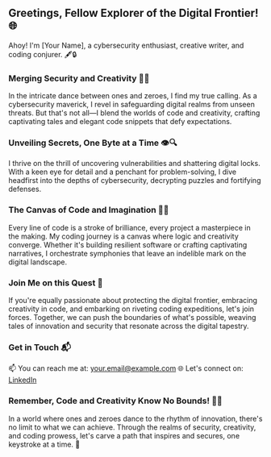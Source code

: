 ## Greetings, Fellow Explorer of the Digital Frontier! 🌐

Ahoy! I'm [Your Name], a cybersecurity enthusiast, creative writer, and coding conjurer. 🖋️🔒

### Merging Security and Creativity 🔐🎨

In the intricate dance between ones and zeroes, I find my true calling. As a cybersecurity maverick, I revel in safeguarding digital realms from unseen threats. But that's not all—I blend the worlds of code and creativity, crafting captivating tales and elegant code snippets that defy expectations.

### Unveiling Secrets, One Byte at a Time 👁️🔍

I thrive on the thrill of uncovering vulnerabilities and shattering digital locks. With a keen eye for detail and a penchant for problem-solving, I dive headfirst into the depths of cybersecurity, decrypting puzzles and fortifying defenses.

### The Canvas of Code and Imagination 🎨✨

Every line of code is a stroke of brilliance, every project a masterpiece in the making. My coding journey is a canvas where logic and creativity converge. Whether it's building resilient software or crafting captivating narratives, I orchestrate symphonies that leave an indelible mark on the digital landscape.

### Join Me on this Quest 🚀

If you're equally passionate about protecting the digital frontier, embracing creativity in code, and embarking on riveting coding expeditions, let's join forces. Together, we can push the boundaries of what's possible, weaving tales of innovation and security that resonate across the digital tapestry.

### Get in Touch 📬

📫 You can reach me at: [your.email@example.com](mailto:your.email@example.com)
🌐 Let's connect on: [LinkedIn](https://www.linkedin.com/in/yourusername)

### Remember, Code and Creativity Know No Bounds! 🚀🌌

In a world where ones and zeroes dance to the rhythm of innovation, there's no limit to what we can achieve. Through the realms of security, creativity, and coding prowess, let's carve a path that inspires and secures, one keystroke at a time. 🌟
